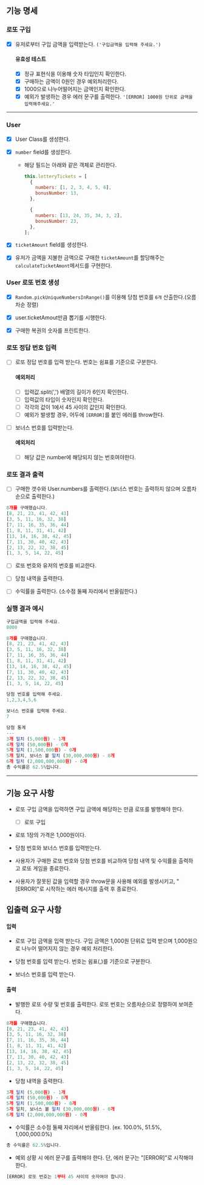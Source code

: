 ## 기능 명세

### 로또 구입

- [x] 유저로부터 구입 금액을 입력받는다. `('구입금액을 입력해 주세요.')`

  #### 유효성 테스트

  - [x] 정규 표현식을 이용해 숫자 타입인지 확인한다.
  - [x] 구매하는 금액이 0원인 경우 예외처리한다.
  - [x] 1000으로 나누어떨어지는 금액인지 확인한다.
  - [x] 예외가 발생하는 경우 에러 문구를 출력한다. `'[ERROR] 1000원 단위로 금액을 입력해주세요.'`

---

### User

- [x] User Class를 생성한다.
- [x] `number` field를 생성한다.

  - 해당 필드는 아래와 같은 객체로 관리한다.

    ```js
    this.lotteryTickets = [
      {
        numbers: [1, 2, 3, 4, 5, 6],
        bonusNumber: 13,
      },

      {
        numbers: [13, 24, 35, 34, 3, 2],
        bonusNumber: 23,
      },
    ];
    ```

- [x] `ticketAmount` field를 생성한다.
- [x] 유저가 금액을 지불한 금액으로 구매한 `ticketAmount`를 할당해주는 `calculateTicketAmont`메서드를 구현한다.

### User 로또 번호 생성

- [x] `Random.pickUniqueNumbersInRange()`를 이용해 당첨 번호를 `6개` 산출한다.(오름차순 정렬)

- [x] user.ticketAmout만큼 뽑기를 시행한다.

- [x] 구매한 복권의 숫자를 프린트한다.

### 로또 정답 번호 입력

- [ ] 로또 정답 번호를 입력 받는다. 번호는 쉼표를 기준으로 구분한다.

  #### 예외처리

  - [ ] 입력값.split(',') 배열의 길이가 6인지 확인한다.
  - [ ] 입력값의 타입이 숫자인지 확인한다.
  - [ ] 각각의 값이 1에서 45 사이의 값인지 확인한다.
  - [ ] 예외가 발생할 경우, 어두에 `[ERROR]`를 붙인 에러를 throw한다.

- [ ] 보너스 번호를 입력받는다.
  #### 예외처리
  - [ ] 해당 값은 number에 해당되지 않는 번호여야한다.

### 로또 결과 출력

- [ ] 구매한 갯수와 User.numbers를 출력한다.(보너스 번호는 출력하지 않으며 오름차순으로 출력한다.)

```js
8개를 구매했습니다.
[8, 21, 23, 41, 42, 43]
[3, 5, 11, 16, 32, 38]
[7, 11, 16, 35, 36, 44]
[1, 8, 11, 31, 41, 42]
[13, 14, 16, 38, 42, 45]
[7, 11, 30, 40, 42, 43]
[2, 13, 22, 32, 38, 45]
[1, 3, 5, 14, 22, 45]
```

- [ ] 로또 번호와 유저의 번호를 비교한다.
- [ ] 당첨 내역을 출력한다.

- [ ] 수익률을 출력한다. (소수점 둘째 자리에서 반올림한다.)

### 실행 결과 예시

```js
구입금액을 입력해 주세요.
8000

8개를 구매했습니다.
[8, 21, 23, 41, 42, 43]
[3, 5, 11, 16, 32, 38]
[7, 11, 16, 35, 36, 44]
[1, 8, 11, 31, 41, 42]
[13, 14, 16, 38, 42, 45]
[7, 11, 30, 40, 42, 43]
[2, 13, 22, 32, 38, 45]
[1, 3, 5, 14, 22, 45]

당첨 번호를 입력해 주세요.
1,2,3,4,5,6

보너스 번호를 입력해 주세요.
7

당첨 통계
---
3개 일치 (5,000원) - 1개
4개 일치 (50,000원) - 0개
5개 일치 (1,500,000원) - 0개
5개 일치, 보너스 볼 일치 (30,000,000원) - 0개
6개 일치 (2,000,000,000원) - 0개
총 수익률은 62.5%입니다.
```

---

## 기능 요구 사항

- 로또 구입 금액을 입력하면 구입 금액에 해당하는 만큼 로또를 발행해야 한다.

  - [ ] 로또 구입

- 로또 1장의 가격은 1,000원이다.

- 당첨 번호와 보너스 번호를 입력받는다.

- 사용자가 구매한 로또 번호와 당첨 번호를 비교하여 당첨 내역 및 수익률을 출력하고 로또 게임을 종료한다.

- 사용자가 잘못된 값을 입력할 경우 throw문을 사용해 예외를 발생시키고, "[ERROR]"로 시작하는 에러 메시지를 출력 후 종료한다.

## 입출력 요구 사항

#### 입력

- 로또 구입 금액을 입력 받는다. 구입 금액은 1,000원 단위로 입력 받으며 1,000원으로 나누어 떨어지지 않는 경우 예외 처리한다.

- 당첨 번호를 입력 받는다. 번호는 쉼표(,)를 기준으로 구분한다.

- 보너스 번호를 입력 받는다.

#### 출력

- 발행한 로또 수량 및 번호를 출력한다. 로또 번호는 오름차순으로 정렬하여 보여준다.

```js
8개를 구매했습니다.
[8, 21, 23, 41, 42, 43]
[3, 5, 11, 16, 32, 38]
[7, 11, 16, 35, 36, 44]
[1, 8, 11, 31, 41, 42]
[13, 14, 16, 38, 42, 45]
[7, 11, 30, 40, 42, 43]
[2, 13, 22, 32, 38, 45]
[1, 3, 5, 14, 22, 45]
```

- 당첨 내역을 출력한다.

```js
3개 일치 (5,000원) - 1개
4개 일치 (50,000원) - 0개
5개 일치 (1,500,000원) - 0개
5개 일치, 보너스 볼 일치 (30,000,000원) - 0개
6개 일치 (2,000,000,000원) - 0개
```

- 수익률은 소수점 둘째 자리에서 반올림한다. (ex. 100.0%, 51.5%, 1,000,000.0%)

```js
총 수익률은 62.5%입니다.
```

- 예외 상황 시 에러 문구를 출력해야 한다. 단, 에러 문구는 "[ERROR]"로 시작해야 한다.

```js
[ERROR] 로또 번호는 1부터 45 사이의 숫자여야 합니다.
```
